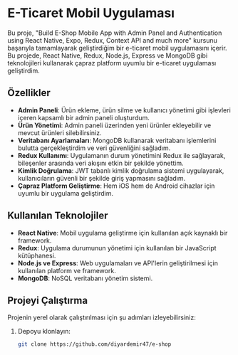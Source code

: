 # E-Ticaret Mobil Uygulaması

Bu proje, "Build E-Shop Mobile App with Admin Panel and Authentication using React Native, Expo, Redux, Context API and much more" kursunu başarıyla tamamlayarak geliştirdiğim bir e-ticaret mobil uygulamasını içerir. Bu projede, React Native, Redux, Node.js, Express ve MongoDB gibi teknolojileri kullanarak çapraz platform uyumlu bir e-ticaret uygulaması geliştirdim.

## Özellikler

- **Admin Paneli**: Ürün ekleme, ürün silme ve kullanıcı yönetimi gibi işlevleri içeren kapsamlı bir admin paneli oluşturdum.
- **Ürün Yönetimi**: Admin paneli üzerinden yeni ürünler ekleyebilir ve mevcut ürünleri silebilirsiniz.
- **Veritabanı Ayarlamaları**: MongoDB kullanarak veritabanı işlemlerini bulutta gerçekleştirdim ve veri güvenliğini sağladım.
- **Redux Kullanımı**: Uygulamanın durum yönetimini Redux ile sağlayarak, bileşenler arasında veri akışını etkin bir şekilde yönettim.
- **Kimlik Doğrulama**: JWT tabanlı kimlik doğrulama sistemi uygulayarak, kullanıcıların güvenli bir şekilde giriş yapmasını sağladım.
- **Çapraz Platform Geliştirme**: Hem iOS hem de Android cihazlar için uyumlu bir uygulama geliştirdim.

## Kullanılan Teknolojiler

- **React Native**: Mobil uygulama geliştirme için kullanılan açık kaynaklı bir framework.
- **Redux**: Uygulama durumunun yönetimi için kullanılan bir JavaScript kütüphanesi.
- **Node.js ve Express**: Web uygulamaları ve API'lerin geliştirilmesi için kullanılan platform ve framework.
- **MongoDB**: NoSQL veritabanı yönetim sistemi.

## Projeyi Çalıştırma

Projenin yerel olarak çalıştırılması için şu adımları izleyebilirsiniz:

1. Depoyu klonlayın:

   ```bash
   git clone https://github.com/diyardemir47/e-shop
